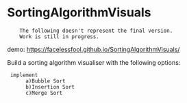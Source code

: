 # SortingAlgorithmVisuals

        
            
        The following doesn't represent the final version. 
        Work is still in progress.
  
demo: https://facelessfool.github.io/SortingAlgorithmVisuals/
 
  

  Build a sorting algorithm visualiser with the following options:

     implement 
          a)Bubble Sort
          b)Insertion Sort
          c)Merge Sort 
         
